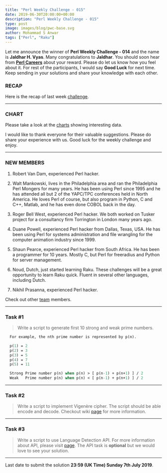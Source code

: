```yaml
---
title: "Perl Weekly Challenge - 015"
date: 2019-06-30T20:00:00+00:00
description: "Perl Weekly Challenge - 015"
type: post
image: images/blog/pwc-base.svg
author: Mohammad S Anwar
tags: ["Perl", "Raku"]
---
```

Let me announce the winner of **Perl Weekly Challenge - 014** and the name is **Jaldhar H. Vyas**. Many congratulations to **Jaldhar**. You should soon hear from **[Perl Careers](https://perl.careers/)** about your reward. Please do let us know how you feel about it. For rest of the participants, I would say **Good Luck** for next time. Keep sending in your solutions and share your knowledge with each other.

### RECAP

Here is the recap of last week [challenge](/blog/recap-challenge-014).

***

### CHART

Please take a look at the [charts](/chart) showing interesting data.

I would like to thank everyone for their valuable suggestions. Please do share your experience with us.
Good luck for the weekly challenge and enjoy.

***

### NEW MEMBERS

1) Robert Van Dam, experienced Perl hacker.

2) Walt Mankowski, lives in the Philadelphia area and ran the Philadelphia Perl Mongers for many years. He has been using Perl since 1995 and he has attended all but 2 of the YAPC/TPC conferences held in North America. He loves Perl of course, but also program in Python, C and C++, Matlab, and he has even done COBOL back in the day.

3) Roger Bell West, experienced Perl hacker. We both worked on Tusker project for a consultancy firm Torrington in London many years ago.

4) Duane Powell, experienced Perl hacker from Dallas, Texas, USA.  He has been using Perl for systems administration and file wrangling for the computer animation industry since 1999.

5) Shaun Pearce, experienced Perl hacker from South Africa. He has been a programmer for 10 years. Mostly C, but Perl for freeradius and Python for server management.

6) Noud, Dutch, just started learning Raku. These challenges will be a great opportunity to learn Raku quick. Fluent in several other languages, including Dutch.

7) Nikhil Prasanna, experienced Perl hacker.

Check out other [team](/team) members.

***

### Task #1

> Write a script to generate first 10 strong and weak prime numbers.

```perl
  For example, the nth prime number is represented by p(n).

  p(1) = 2
  p(2) = 3
  p(3) = 5
  p(4) = 7
  p(5) = 11

  Strong Prime number p(n) when p(n) > [ p(n-1) + p(n+1) ] / 2
  Weak   Prime number p(n) when p(n) < [ p(n-1) + p(n+1) ] / 2
```

***

### Task #2

> Write a script to implement Vigenère cipher. The script should be able encode and decode. Checkout wiki [page](https://en.wikipedia.org/wiki/Vigen%C3%A8re_cipher) for more information.

***

### Task #3

> Write a script to use Language Detection API. For more information about API, please visit [page](https://detectlanguage.com/). The API task is **optional** but we would love to see your solution.

***

Last date to submit the solution **23:59 (UK Time) Sunday 7th July 2019**.
